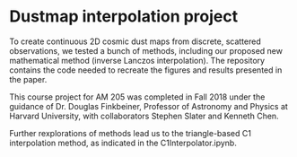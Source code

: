 # Dustmap interpolation project

To create continuous 2D cosmic dust maps from discrete, scattered observations, we tested a bunch of methods, including our proposed new mathematical method (inverse Lanczos interpolation). The repository contains the code needed to recreate the figures and results presented in the paper.

This course project for AM 205 was completed in Fall 2018 under the guidance of Dr. Douglas Finkbeiner, Professor of Astronomy and Physics at Harvard University, with collaborators Stephen Slater and Kenneth Chen. 

Further rexplorations of methods lead us to the triangle-based C1 interpolation method, as indicated in the C1Interpolator.ipynb.

